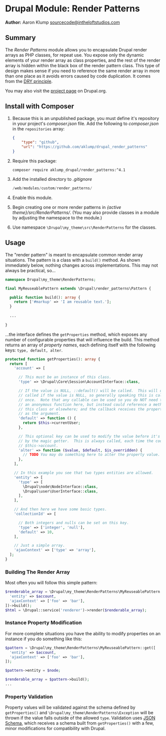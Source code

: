 # Drupal Module: Render Patterns

**Author:** Aaron Klump  <sourcecode@intheloftstudios.com>

## Summary

The _Render Patterns_ module allows you to encapsulate Drupal render arrays as PHP classes, for repeat use. You expose only the dynamic elements of your render array as class properties, and the rest of the render array is hidden within the black box of the render pattern class. This type of design makes sense if you need to reference the same render array in more than one place as it avoids errors caused by code duplication. It comes from the [DRY principle](https://en.wikipedia.org/wiki/Don%27t_repeat_yourself).

You may also visit the [project page](http://www.drupal.org/project/render_patterns) on Drupal.org.

##   Install with Composer

1. Because this is an unpublished package, you must define it's repository in
   your project's _composer.json_ file. Add the following to _composer.json_ in
   the `repositories` array:
   
    ```json
    {
        "type": "github",
        "url": "https://github.com/aklump/drupal_render_patterns"
    }
    ```
1. Require this package:
   
    ```
    composer require aklump_drupal/render_patterns:^4.1
    ```
1. Add the installed directory to _.gitignore_
   
   ```php
   /web/modules/custom/render_patterns/
   ```

4. Enable this module.
5. Begin creating one or more render patterns in _{active theme}/src/RenderPatterns/_.  (You may also provide classes in a module by adjusting the namespace to the module.)
6. Use namespace `\Drupal\my_theme\src\RenderPatterns` for the classes.

## Usage

The "render pattern" is meant to encapsulate common render array situations. The
pattern is a class with a `build()` method. As shown immediately below, nothing
changes across implementations. This may not always be practical, so...

```php
namespace Drupal\my_theme\RenderPatterns;

final MyReuseablePattern extends \Drupal\render_patterns\Pattern {

  public function build(): array {
    return ['#markup' => 'I am reusable text.'];
  }
  
  ...
  
}
```

...the interface defines the `getProperties` method, which exposes any number of
configurable properties that will influence the build. This method returns an
array of _property names_, each defining itself with the following
keys: `type, default, alter`.

```php
protected function getProperties(): array {
  return [
    'account' => [

      // This must be an instance of this class.
      'type' => \Drupal\Core\Session\AccountInterface::class,

      // If the value is NULL, ::default() will be called.  This will only be
      // called if the value is NULL, so generally speaking this is called
      // once.  Note that any callable can be used so you do NOT need to use
      // an anonymous function here, but instead could reference a method on
      // this class or elsewhere; and the callback receives the property name
      // as the argument.
      'default' => function () {
        return $this->currentUser;
      },

      // This optional key can be used to modify the value before it's returned
      // by the magic getter.  This is always called, each time the code calls
      // $this->account.
      'alter' => function ($value, $default, $is_overridden) {
        // TODO You may do something here to alter the property value.
      },
    ],

    // In this example you see that two types entities are allowed.
    'entity' => [
      'type' => [
        \Drupal\node\NodeInterface::class,
        \Drupal\user\UserInterface::class,
      ],
    ],

    // And then here we have some basic types.
    'collectionId' => [

      // Both integers and nulls can be set on this key.
      'type' => ['integer', 'null'],
      'default' => 10,
    ],

    // Just a simple array.
    'ajaxContext' => ['type' => 'array'],
  ];
}
```

### Building The Render Array

Most often you will follow this simple pattern:

```php
$renderable_array = \Drupal\my_theme\RenderPatterns\MyReuseablePattern::get([
  'entity' => $account,
  'ajaxContext' => ['foo' => 'bar'],
])->build();
$html = \Drupal::service('renderer')->render($renderable_array);
```

### Instance Property Modification

For more complete situations you have the ability to modify properties on an
instance if you do something like this:

```php
$pattern = \Drupal\my_theme\RenderPatterns\MyReuseablePattern::get([
  'entity' => $account,
  'ajaxContext' => ['foo' => 'bar'],
]);

$pattern->entity = $node;

$renderable_array = $pattern->build();
...
```

### Property Validation

Property values will be validated against the schema defined
by `getProperties()` and `\Drupal\my_theme\RenderPatterns\Exception` will be
thrown if the value falls outside of the allowed `type`. Validation
uses [JSON Schema](https://json-schema.org/latest/json-schema-validation.html),
which receives a schema built from `getProperties()` with a few, minor
modifications for compatibility with Drupal.
